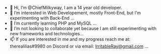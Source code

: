 - 👋 Hi, I’m @ChiefMilkyway, I am a 14 year old developer.
- 👀 I’m interested in Web Developement, mostly Front-End, but I'm experimenting with Back-End ...
- 🌱 I’m currently learning PHP and MySQL ...
- 💞️ I’m not looking to collaborate yet because I am still experimenting with new frameworks and technologies...
- 📫 If you are interested in me and my progress reach me at: therealilias#9980 on Discord or via email: IrritableRay@gmail.com  ...

<!---
ChiefMilkyway/ChiefMilkyway is a ✨ special ✨ repository because its `README.md` (this file) appears on your GitHub profile.
You can click the Preview link to take a look at your changes.
--->
